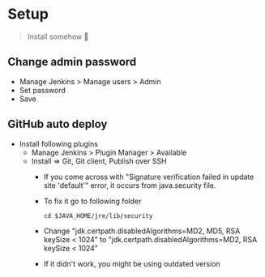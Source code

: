# Setup

> Install somehow 🤣

## Change admin password

+ Manage Jenkins > Manage users > Admin
+ Set password
+ Save

## GitHub auto deploy

+ Install following plugins
    + Manage Jenkins > Plugin Manager > Available
    + Install => Git, Git client, Publish over SSH 
        + If you come across with "Signature verification failed in update site 'default'" error, it occurs from java.security file.
        + To fix it go to following folder
        
            ```cd $JAVA_HOME/jre/lib/security```

        + Change "jdk.certpath.disabledAlgorithms=MD2, MD5, RSA keySize < 1024" to "jdk.certpath.disabledAlgorithms=MD2, RSA keySize < 1024"
        + If it didn't work, you might be using outdated version
    